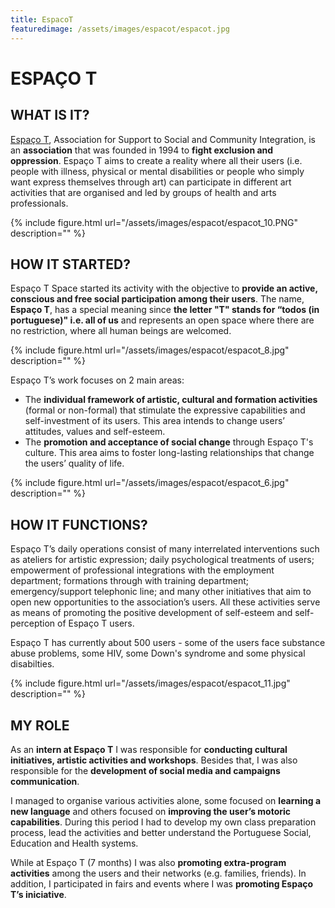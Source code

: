 ```yaml
---
title: EspacoT
featuredimage: /assets/images/espacot/espacot.jpg
---
```

# ESPAÇO T

## WHAT IS IT?

[Espaço T](http://www.espacot.pt/), Association for Support to Social and Community Integration, is an **association** that was founded in 1994 to **fight exclusion and oppression**. Espaço T aims to create a reality where all their users (i.e. people with illness, physical or mental disabilities or people who simply want express themselves through art) can participate in different art activities that are organised and led by groups of health and arts professionals. 

{% include figure.html url="/assets/images/espacot/espacot_10.PNG" description="" %}

## HOW IT STARTED?

Espaço T Space started its activity with the objective to **provide an active, conscious and free social participation among their users**. The name, **Espaço T**, has a special meaning since **the letter "T" stands for “todos (in portuguese)" i.e. all of us** and represents an open space where there are no restriction, where all human beings are welcomed.

{% include figure.html url="/assets/images/espacot/espacot_8.jpg" description="" %}

Espaço T’s work focuses on 2 main areas:

- The **individual framework of artistic, cultural and formation activities** (formal or non-formal) that stimulate the expressive capabilities and self-investment of its users. This area intends to change users’ attitudes, values and self-esteem.
- The **promotion and acceptance of social change** through Espaço T's culture. This area aims to foster long-lasting relationships that change the users’ quality of life.

{% include figure.html url="/assets/images/espacot/espacot_6.jpg" description="" %}

## HOW IT FUNCTIONS?

Espaço T’s daily operations consist of many interrelated interventions such as ateliers for artistic expression; daily psychological treatments of users; empowerment of professional integrations with the employment department; formations through with training department; emergency/support telephonic line;  and many other initiatives that aim to open new opportunities to the association’s users. All these activities serve as means of promoting the positive development of self-esteem and self-perception of Espaço T users. 

Espaço T has currently about 500 users - some of the users face substance abuse problems, some HIV, some Down's syndrome and some physical disabilties. 

{% include figure.html url="/assets/images/espacot/espacot_11.jpg" description="" %}

## MY ROLE

As an **intern at Espaço T** I was responsible for **conducting cultural initiatives, artistic activities and workshops**. Besides that, I was also responsible for the **development of social media and campaigns communication**. 

I managed to organise various activities alone, some focused on **learning a new language** and others focused on **improving the user’s motoric capabilities**. During this period I had to develop my own class preparation process, lead the activities and better understand the Portuguese Social, Education and Health systems. 

While at Espaço T (7 months) I was also **promoting extra-program activities** among the users and their networks (e.g. families, friends). In addition, I participated in fairs and events where I was **promoting Espaço T’s iniciative**.